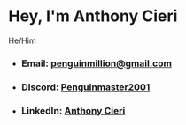 # Hey, I'm Anthony Cieri
He/Him

- ### **Email**: [penguinmillion@gmail.com](mailto:penguinmillion@gmail.com)
- ### **Discord**: [Penguinmaster2001](https://www.discordapp.com/users/569956961039286284)
- ### **LinkedIn**: [Anthony Cieri](https://www.linkedin.com/in/anthony-cieri/)
